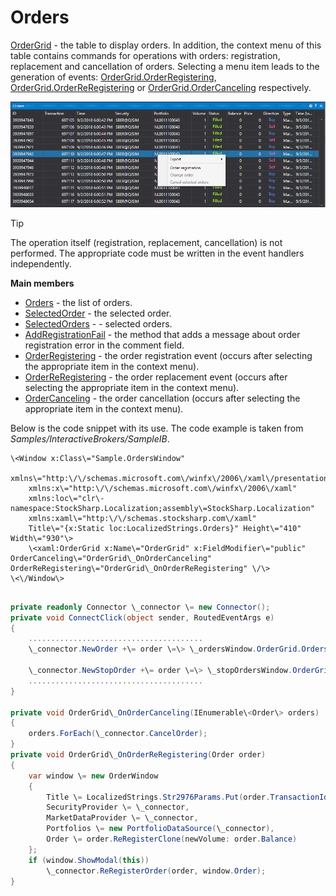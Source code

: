 # Orders

[OrderGrid](../api/StockSharp.Xaml.OrderGrid.html) \- the table to display orders. In addition, the context menu of this table contains commands for operations with orders: registration, replacement and cancellation of orders. Selecting a menu item leads to the generation of events: [OrderGrid.OrderRegistering](../api/StockSharp.Xaml.OrderGrid.OrderRegistering.html), [OrderGrid.OrderReRegistering](../api/StockSharp.Xaml.OrderGrid.OrderReRegistering.html) or [OrderGrid.OrderCanceling](../api/StockSharp.Xaml.OrderGrid.OrderCanceling.html) respectively.

![GUI OrderGrid](../images/GUI_OrderGrid.png)

> [!TIP]
> The operation itself (registration, replacement, cancellation) is not performed. The appropriate code must be written in the event handlers independently.

**Main members**

- [Orders](../api/StockSharp.Xaml.OrderGrid.Orders.html) \- the list of orders.
- [SelectedOrder](../api/StockSharp.Xaml.OrderGrid.SelectedOrder.html) \- the selected order.
- [SelectedOrders](../api/StockSharp.Xaml.OrderGrid.SelectedOrders.html) \- \- selected orders.
- [AddRegistrationFail](../api/StockSharp.Xaml.OrderGrid.AddRegistrationFail.html) \- the method that adds a message about order registration error in the comment field.
- [OrderRegistering](../api/StockSharp.Xaml.OrderGrid.OrderRegistering.html) \- the order registration event (occurs after selecting the appropriate item in the context menu).
- [OrderReRegistering](../api/StockSharp.Xaml.OrderGrid.OrderReRegistering.html) \- the order replacement event (occurs after selecting the appropriate item in the context menu).
- [OrderCanceling](../api/StockSharp.Xaml.OrderGrid.OrderCanceling.html) \- the order cancellation (occurs after selecting the appropriate item in the context menu).

Below is the code snippet with its use. The code example is taken from *Samples\/InteractiveBrokers\/SampleIB*. 

```xaml
\<Window x:Class\="Sample.OrdersWindow"
    xmlns\="http:\/\/schemas.microsoft.com\/winfx\/2006\/xaml\/presentation"
    xmlns:x\="http:\/\/schemas.microsoft.com\/winfx\/2006\/xaml"
    xmlns:loc\="clr\-namespace:StockSharp.Localization;assembly\=StockSharp.Localization"
    xmlns:xaml\="http:\/\/schemas.stocksharp.com\/xaml"
    Title\="{x:Static loc:LocalizedStrings.Orders}" Height\="410" Width\="930"\>
	\<xaml:OrderGrid x:Name\="OrderGrid" x:FieldModifier\="public" OrderCanceling\="OrderGrid\_OnOrderCanceling" OrderReRegistering\="OrderGrid\_OnOrderReRegistering" \/\>
\<\/Window\>
	  				
```
```cs
private readonly Connector \_connector \= new Connector();
private void ConnectClick(object sender, RoutedEventArgs e)
{
 	.......................................	
	\_connector.NewOrder +\= order \=\> \_ordersWindow.OrderGrid.Orders.Add(order);
	
	\_connector.NewStopOrder +\= order \=\> \_stopOrdersWindow.OrderGrid.Orders.Add(order);
	.......................................			
}
              	
private void OrderGrid\_OnOrderCanceling(IEnumerable\<Order\> orders)
{
	orders.ForEach(\_connector.CancelOrder);
}
private void OrderGrid\_OnOrderReRegistering(Order order)
{
	var window \= new OrderWindow
	{
		Title \= LocalizedStrings.Str2976Params.Put(order.TransactionId),
		SecurityProvider \= \_connector,
		MarketDataProvider \= \_connector,
		Portfolios \= new PortfolioDataSource(\_connector),
		Order \= order.ReRegisterClone(newVolume: order.Balance)
	};
	if (window.ShowModal(this))
		\_connector.ReRegisterOrder(order, window.Order);
}
	  				
```
